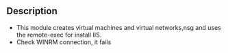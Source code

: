 ## Description

* This module creates virtual machines and virtual networks,nsg and uses the remote-exec for install IIS.
* Check WINRM connection, it fails 